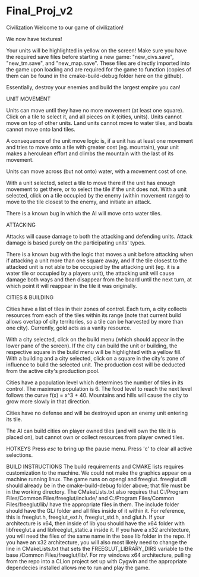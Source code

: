 # Final_Proj_v2
Civilization
Welcome to our game of civilization!

We now have textures!

Your units will be highlighted in yellow on the screen! Make sure you have the required save files before starting a new game: "new_civs.save", "new_tm.save", and "new_map.save". These files are directly imported into the game upon loading and are required for the game to function (copies of them can be found in the cmake-build-debug folder here on the github).

Essentially, destroy your enemies and build the largest empire you can!

UNIT MOVEMENT

Units can move until they have no more movement (at least one square). Click on a tile to select it, and all pieces on it (cities, units). Units cannot move on top of other units. Land units cannot move to water tiles, and boats cannot move onto land tiles. 

A consequence of the unit move logic is, if a unit has at least one movement and tries to move onto a tile with greater cost (eg. mountain), your unit makes a herculean effort and climbs the mountain with the last of its movement.

Units can move across (but not onto) water, with a movement cost of one.

With a unit selected, select a tile to move there if the unit has enough movement to get there, or to select the tile if the unit does not. With a unit selected, click on a tile occupied by the enemy (within movement range) to move to the tile closest to the enemy, and initiate an attack.

There is a known bug in which the AI will move onto water tiles.

ATTACKING

Attacks will cause damage to both the attacking and defending units. Attack damage is based purely on the participating units' types.

There is a known bug with the logic that moves a unit before attacking when if attacking a unit more than one square away, and if the tile closest to the attacked unit is not able to be occupied by the attacking unit (eg. it is a water tile or occupied by a players unit), the attacking unit will cause damage both ways and then disappear from the board until the next turn, at which point it will reappear in the tile it was originally.

CITIES & BUILDING

Cities have a list of tiles in their zones of control. Each turn, a city collects resources from each of the tiles within its range (note that current build allows overlap of city territories, so a tile can be harvested by more than one city). Currently, gold acts as a vanity resource.

With a city selected, click on the build menu (which should appear in the lower pane of the screen). If the city can build the unit or building, the respective square in the build menu will be highlighted with a yellow fill. With a building and a city selected, click on a square in the city's zone of influence to build the selected unit. The production cost will be deducted from the active city's production pool.

Cities have a population level which determines the number of tiles in its control. The maximum population is 6. The food level to reach the next level follows the curve f(x) = x^3 + 40. Mountains and hills will cause the city to grow more slowly in that direction.

Cities have no defense and will be destroyed upon an enemy unit entering its tile.

The AI can build cities on player owned tiles (and will own the tile it is placed on), but cannot own or collect resources from player owned tiles.


HOTKEYS
Press *esc* to bring up the pause menu.
Press 'c' to clear all active selections.

BUILD INSTRUCTIONS
The build requirements and CMAKE lists requires customization to the machine.
We could not make the graphics appear on a machine running linux.
The game runs on opengl and freeglut. freeglut.dll should already be in the cmake-build-debug folder above; that file must be in the working directory. The CMakeLists.txt also requires that C:/Program Files/Common Files/freeglut/include/ and C:/Program Files/Common Files/freeglut/lib/ have the appropriate files in them. The include folder should have the GL/ folder and all files inside of it within it. For reference, this is freeglut.h, freeglut_ext.h, freeglut_std.h, and glut.h. If your architecture is x64, then inside of lib you should have the x64 folder with libfreeglut.a and libfreeglut_static.a inside it. If you have a x32 architecture, you will need the files of the same name in the base lib folder in the repo. If you have an x32 architecture, you will also most likely need to change the line in CMakeLists.txt that sets the FREEGLUT_LIBRARY_DIRS variable to the base /Common Files/freeglut/lib/. For my windows x64 architecture, pulling from the repo into a CLion project set up with Cygwin and the appropriate dependecies installed allows me to run and play the game.
